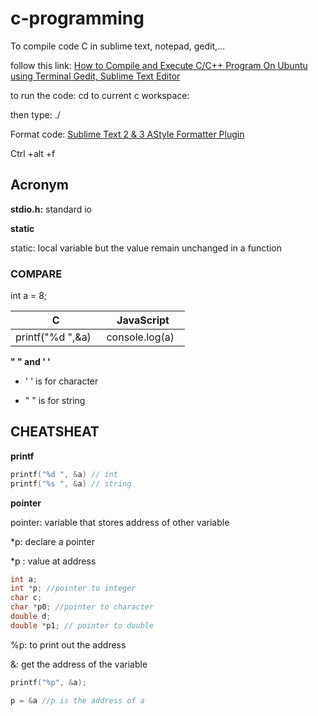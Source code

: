 # c-programming

To compile code C in sublime text, notepad, gedit,...

follow this link:
[How to Compile and Execute C/C++ Program On Ubuntu using Terminal Gedit, Sublime Text Editor](https://www.youtube.com/watch?v=QU8arxnpfhA)

to run the code: cd to current c workspace:

then type: ./<name of project>
 
Format code: [Sublime Text 2 & 3 AStyle Formatter Plugin](https://packagecontrol.io/packages/SublimeAStyleFormatter)

Ctrl +alt +f
  
## Acronym

**stdio.h:** standard io


**static**

static: local variable but the value remain unchanged in a function

### COMPARE

int a = 8;

| C | JavaScript|
| ------- |:------:|
| printf("%d ",&a)    | console.log(a)    |

**" " and ' '**

* ' ' is for character

* " " is for string

## CHEATSHEAT

**printf**

`````c
printf("%d ", &a) // int
printf("%s ", &a) // string
`````

**pointer**

pointer: variable that stores address of other variable

*p: declare a pointer

*p : value at address

`````c
int a;
int *p; //pointer to integer
char c;
char *p0; //pointer to character
double d;
double *p1; // pointer to double
`````

%p: to print out the address

&: get the address of the variable


`````c
printf("%p", &a);
`````
`````c
p = &a //p is the address of a
`````


